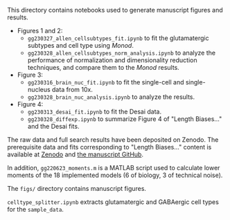 This directory contains notebooks used to generate manuscript figures and results. 

* Figures 1 and 2:
  * `gg230327_allen_cellsubtypes_fit.ipynb` to fit the glutamatergic subtypes and cell type using *Monod*.
  * `gg230328_allen_cellsubtypes_norm_analysis.ipynb` to analyze the performance of normalization and dimensionality reduction techniques, and compare them to the *Monod* results.
* Figure 3:
  * `gg230316_brain_nuc_fit.ipynb` to fit the single-cell and single-nucleus data from 10x.
  * `gg230328_brain_nuc_analysis.ipynb` to analyze the results.
* Figure 4:
  * `gg230313_desai_fit.ipynb` to fit the Desai data.
  * `gg230328_diffexp.ipynb` to summarize Figure 4 of "Length Biases..." and the Desai fits.

The raw data and full search results have been deposited on Zenodo. The prerequisite data and fits corresponding to "Length Biases..."  content is available at [Zenodo](https://zenodo.org/record/7388133) and [the manuscript GitHub](https://github.com/pachterlab/GP_2021_3).

In addition, `gg220623_moments.m` is a MATLAB script used to calculate lower moments of the 18 implemented models (6 of biology, 3 of technical noise).

The `figs/` directory contains manuscript figures.

`celltype_splitter.ipynb` extracts glutamatergic and GABAergic cell types for the `sample_data`.
